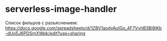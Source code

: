 # serverless-image-handler

Список фильров с разъяснением:
https://docs.google.com/spreadsheets/d/1ZBV1aodyAuIGo_4F7VvhB3Bi8iKb-dUo5J6PDSmXWpk/edit?usp=sharing
